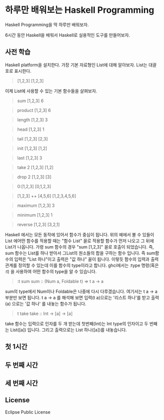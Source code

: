 # 하루만 배워보는 Haskell Programming

Haskell Programming을 딱 하루만 배워보자.

6시간 동안 Haskell을 배워서 Haskell로 실용적인 도구를 만들어보자.

## 사전 학습
Haskell platform을 설치한다.
가장 기본 자료형인 List에 대해 알아보자. List는 대괄호로 표시한다.
> [1,2,3]
[1,2,3]

이제 List에 사용할 수 있는 기본 함수들을 살펴보자.
> sum [1,2,3]
6

> product [1,2,3]
6

> length [1,2,3]
3

> head [1,2,3]
1

> tail [1,2,3]
[2,3]

> init [1,2,3]
[1,2]

> last [1,2,3]
3

> take 2 [1,2,3]
[1,2]

> drop 2 [1,2,3]
[3]

> 0:[1,2,3]
[0,1,2,3]

> [1,2,3] ++ [4,5,6]
[1,2,3,4,5,6]

> maximum [1,2,3]
3

> minimum [1,2,3]
1

> reverse [1,2,3]
[3,2,1]

Haskell 에서는 모든 동작에 있어서 함수가 중심이 됩니다. 위의 예에서 볼 수 있들이 List 에어떤 함수를 적용할 때는 "함수 List" 꼴로 적용할 함수가 먼저 나오고 그 뒤에 List가 나옵니다.
가령 sum 함수의 경우 "sum [1,2,3]" 꼴로 호출이 되었습니다. 즉, sum 함수는 List를 하나 받아서 그List의 원소들의 합을 구하는 함수 입니다. 즉 sum함수의 입력은 "List 하나"이고 출력은 "값 하나" 꼴이 됩니다. 이렇듯 함수의 입력과 출력관계를 정의할 수 있는데 이를 함수의 type이라고 합니다. ghci에서는 :type 명령(혹은 :t) 을 사용하여 어떤 함수의 type을 알 수 있습니다.

>:t sum
sum :: (Num a, Foldable t) => t a -> a

sum의 type에서 Num이나 Foldable은 나중에 다시 다루겠습니다. 여기서는 t a -> a 부분만 보면 됩니다. t a -> a 를 해석해 보면 입력(t a)으로는 '리스트 하나'를 받고 출력(a) 으로는 '값 하나' 를 내놓는 함수가 됩니다.

> t take
take :: Int -> [a] -> [a]

take 함수는 입력으로 인자를 두 개 받는데 첫번째(Int)는 Int type의 인자이고 두 번째는 List([a]) 입니다. 그리고 출력으로는 List 하나([a])를 내놓습니다.


## 첫 1시간

## 두 번째 시간

## 세 번째 시간

## 

## License
Eclipse Public License
